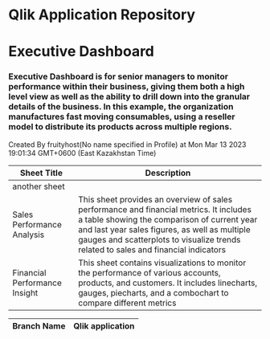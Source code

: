 # Qlik Application Repository 
# Executive Dashboard
### Executive Dashboard is for senior managers to monitor performance within their business, giving them both a high level view as well as the ability to drill down into the granular details of the business. In this example, the organization manufactures fast moving consumables, using a reseller model to distribute its products across multiple regions.
Created By fruityhost(No name specified in Profile) at Mon Mar 13 2023 19:01:34 GMT+0600 (East Kazakhstan Time)




Sheet Title | Description
------------ | -------------
another sheet|
Sales Performance Analysis|This sheet provides an overview of sales performance and financial metrics. It includes a table showing the comparison of current year and last year sales figures, as well as multiple gauges and scatterplots to visualize trends related to sales and financial indicators
Financial Performance Insight|This sheet contains visualizations to monitor the performance of various accounts, products, and customers. It includes linecharts, gauges, piecharts, and a combochart to compare different metrics



Branch Name|Qlik application
---|---
